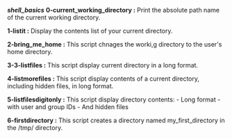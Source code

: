 ***shell_basics***
**0-current_working_directory :** Print the absolute path name of the current working directory.

**1-listit :** Display the contents list of your current directory.

**2-bring_me_home :** This script chnages the worki,g directory to the user's home directory.

**3-3-listfiles :** This script display current directory in a long format.

**4-listmorefiles :** This script display contents of a current directory, including hidden files, in long format.

**5-listfilesdigitonly :** This script display directory contents:
				- Long format
				- with user and group IDs
				- And hidden files

**6-firstdirectory :** This script creates a directory named my_first_directory in the /tmp/ directory.
